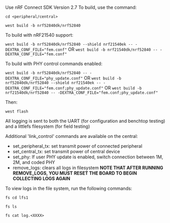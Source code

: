 Use nRF Connect SDK Version 2.7
To build, use the command: 

```cd <peripheral/central>```

```west build -b nrf52840dk/nrf52840```

To build with nRF21540 support:

```west build -b nrf52840dk/nrf52840 --shield nrf21540ek -- -DEXTRA_CONF_FILE="fem.conf"```
OR
```west build -b nrf21540dk/nrf52840 -- -DEXTRA_CONF_FILE="fem.conf"```

To build with PHY control commands enabled:

```west build -b nrf52840dk/nrf52840 -- -DEXTRA_CONF_FILE="phy_update.conf"```
OR
```west build -b nrf52840dk/nrf52840 --shield nrf21540ek -- -DEXTRA_CONF_FILE="fem.conf;phy_update.conf"```
OR
```west build -b nrf21540dk/nrf52840 -- -DEXTRA_CONF_FILE="fem.conf;phy_update.conf"```

Then:

```west flash```

All logging is sent to both the UART (for configuration and benchtop testing) and a littlefs filesystem (for field testing)

Additional 'link_control' commands are available on the central:

- set_peripheral_tx: set transmit power of connected peripheral
- set_central_tx: set transmit power of central device
- set_phy: If user PHY update is enabled, switch connection between 1M, 2M, and coded PHY
- remove_logs: clears all logs in filesystem **NOTE THAT AFTER RUNNING REMOVE_LOGS, YOU MUST RESET THE BOARD TO BEGIN COLLECTING LOGS AGAIN**

To view logs in the file system, run the following commands:

```fs cd lfs1```

```fs ls```

```fs cat log.<XXXX>```
